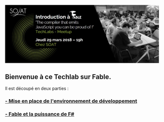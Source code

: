 <img src="assets/techlab-fable.png" style="witdh:100%"  /> 

## Bienvenue à ce Techlab sur Fable. 
Il est découpé en deux parties :

<h3><a href="1.Mise en place de l'environnement de développement.md">- Mise en place de l'environnement de développement</a></h3>
<h3><a href="2.Fable et la puissance de Fsharp.md">- Fable et la puissance de F#</a></h3>
